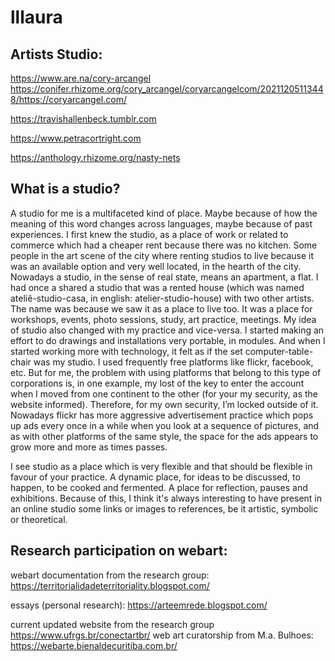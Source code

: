 # lllaura

## Artists Studio:

https://www.are.na/cory-arcangel
https://conifer.rhizome.org/cory_arcangel/coryarcangelcom/20211205113448/https://coryarcangel.com/

https://travishallenbeck.tumblr.com

https://www.petracortright.com

https://anthology.rhizome.org/nasty-nets


## What is a studio?

A studio for me is a multifaceted kind of place. Maybe because of how the meaning of this word changes across languages, maybe because of past experiences. I first knew the studio, as a place of work or related to commerce which had a cheaper rent because there was no kitchen. Some people in the art scene of the city where renting studios to live because it was an available option and very well located, in the hearth of the city. Nowadays a studio, in the sense of real state, means an apartment, a flat. I had once a shared a studio that was a rented house (which was named ateliê-studio-casa, in english: atelier-studio-house) with two other artists. The name was because we saw it as a place to live too. It was a place for workshops, events, photo sessions, study, art practice, meetings.
My idea of studio also changed with my practice and vice-versa. I started making an effort to do drawings and installations very portable, in modules. And when I started working more with technology, it felt as if the set computer-table-chair was my studio. I used frequently free platforms like flickr, facebook, etc. But for me, the problem with using platforms that belong to this type of corporations is, in one example, my lost of the key to enter the account when I moved from one continent to the other (for your my security, as the website informed). Therefore, for my own security, I’m locked outside of it. Nowadays flickr has more aggressive advertisement practice which pops up ads every once in a while when you look at a sequence of pictures, and as with other platforms of the same style, the space for the ads appears to grow more and more as times passes.

I see studio as a place which is very flexible and that should be flexible in favour of your practice. A dynamic place, for ideas to be discussed, to happen, to be cooked and fermented. A place for reflection, pauses and exhibitions.
Because of this, I think it's always interesting to have present in an online studio some links or images to references, be it artistic, symbolic or theoretical. 

## Research participation on webart: 

webart documentation from the research group: https://territorialidadeterritoriality.blogspot.com/ 

essays (personal research): https://arteemrede.blogspot.com/

current updated website from the research group https://www.ufrgs.br/conectartbr/
web art curatorship from M.a. Bulhoes: https://webarte.bienaldecuritiba.com.br/ 
 

